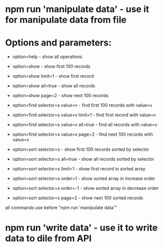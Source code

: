 # npm run 'manipulate data' - use it for manipulate data from file

# Options and parameters:

- option=help - show all operations

- option=show - show first 100 records
- option=show limit=1 - show first record
- option=show all=true - show all records
- option=show page=2 - show next 100 records

- option=find selector=s value=v - find first 100 records with value=v
- option=find selector=s value=v limit=1 - find first record with value=v
- option=find selector=s value=v all=true - find all records with value=v
- option=find selector=s value=v page=2 - find next 100 records with value=v

- option=sort selector=s - show first 100 records sorted by selector
- option=sort selector=s all=true - show all records sorted by selector
- option=sort selector=s limit=1 - show first record in sorted array
- option=sort selector=s order=1 - show sorted array in increase order
- option=sort selector=s order=-1 - show sorted array in decrease order
- option=sort selector=s page=2 - show next 100 sorted records

all commands use before "npm run 'manipulate data'"

# npm run 'write data' - use it to write data to dile from API
